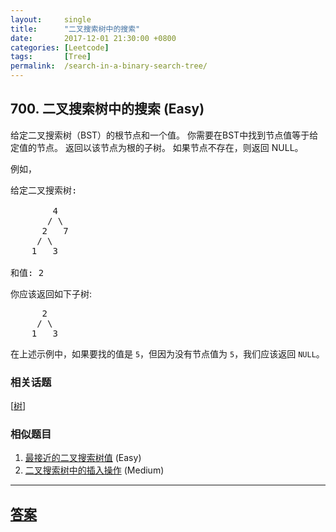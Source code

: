 ```yaml
---
layout:     single
title:      "二叉搜索树中的搜索"
date:       2017-12-01 21:30:00 +0800
categories: [Leetcode]
tags:       [Tree]
permalink:  /search-in-a-binary-search-tree/
---
```


## 700. 二叉搜索树中的搜索 (Easy)

<p>给定二叉搜索树（BST）的根节点和一个值。 你需要在BST中找到节点值等于给定值的节点。 返回以该节点为根的子树。 如果节点不存在，则返回 NULL。</p>

<p>例如，</p>

<pre>
给定二叉搜索树:

        4
       / \
      2   7
     / \
    1   3

和值: 2
</pre>

<p>你应该返回如下子树:</p>

<pre>
      2     
     / \   
    1   3
</pre>

<p>在上述示例中，如果要找的值是 <code>5</code>，但因为没有节点值为 <code>5</code>，我们应该返回 <code>NULL</code>。</p>

### 相关话题
  [[树](https://github.com/openset/leetcode/tree/master/tag/tree/README.md)]

### 相似题目
  1. [最接近的二叉搜索树值](/closest-binary-search-tree-value) (Easy)
  1. [二叉搜索树中的插入操作](/insert-into-a-binary-search-tree) (Medium)

---

## [答案](https://github.com/openset/leetcode/tree/master/problems/search-in-a-binary-search-tree)
